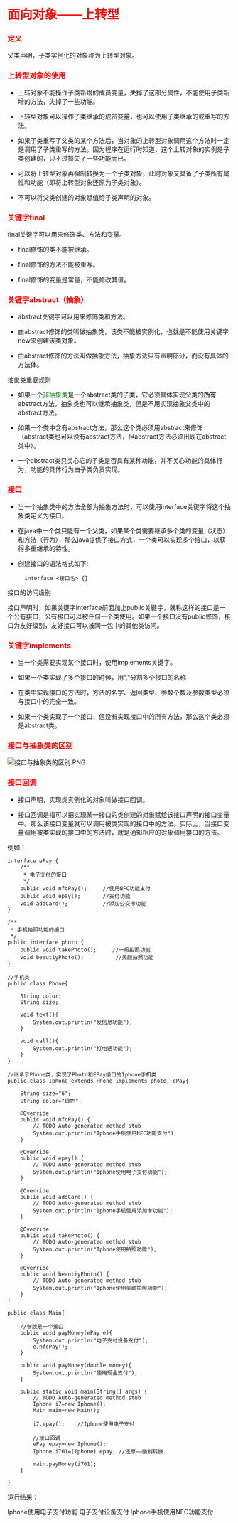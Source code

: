  # <font color=red>面向对象——上转型</font>

### <font color=red>定义</font>

父类声明，子类实例化的对象称为上转型对象。

### <font color=red>上转型对象的使用</font>

- 上转对象不能操作子类新增的成员变量，失掉了这部分属性，不能使用子类新增的方法，失掉了一些功能。

- 上转型对象可以操作子类继承的成员变量，也可以使用子类继承的或重写的方法。

- 如果子类重写了父类的某个方法后，当对象的上转型对象调用这个方法时一定是调用了子类重写的方法。因为程序在运行时知道，这个上转对象的实例是子类创建的，只不过损失了一些功能而已。

- 可以将上转型对象再强制转换为一个子类对象，此时对象又具备了子类所有属性和功能（即将上转型对象还原为子类对象）。

- 不可以将父类创建的对象赋值给子类声明的对象。

### <font color=red>关键字final</font>

final关键字可以用来修饰类、方法和变量。

- final修饰的类不能被继承。

- final修饰的方法不能被重写。

- final修饰的变量是常量，不能修改其值。

### <font color=red>关键字abstract（抽象）</font>

- abstract关键字可以用来修饰类和方法。

- 由abstract修饰的类叫做抽象类，该类不能被实例化，也就是不能使用关键字new来创建该类对象。

- 由abstract修饰的方法叫做抽象方法，抽象方法只有声明部分，而没有具体的方法体。

抽象类重要规则

- 如果一个<font color=green>非抽象类</font>是一个abstract类的子类，它必须具体实现父类的**所有**abstract方法，抽象类也可以继承抽象类，但是不用实现抽象父类中的abstract方法。

- 如果一个类中含有abstract方法，那么这个类必须用abstract来修饰（abstract类也可以没有abstract方法，但abstract方法必须出现在abstract类中）。

- 一个abstract类只关心它的子类是否具有某种功能，并不关心功能的具体行为，功能的具体行为由子类负责实现。

### <font color=red>接口</font>

- 当一个抽象类中的方法全部为抽象方法时，可以使用interface关键字将这个抽象类定义为接口。

- 在java中一个类只能有一个父类，如果某个类需要继承多个类的变量（状态）和方法（行为），那么java提供了接口方式，一个类可以实现多个接口，以获得多重继承的特性。

- 创建接口的语法格式如下:

		interface <接口名> {}
        
接口的访问级别

接口声明时，如果关键字interface前面加上public关键字，就称这样的接口是一个公有接口，公有接口可以被任何一个类使用。如果一个接口没有public修饰，接口为友好级别，友好接口可以被同一包中的其他类访问。


### <font color=red>关键字implements</font>

- 当一个类需要实现某个接口时，使用implements关键字。

- 如果一个类实现了多个接口的时候，用“,”分割多个接口的名称

- 在类中实现接口的方法时，方法的名字、返回类型、参数个数及参数类型必须与接口中的完全一致。

- 如果一个类实现了一个接口，但没有实现接口中的所有方法，那么这个类必须是abstract类。

### <font color=red>接口与抽象类的区别</font>

![接口与抽象类的区别.PNG](http://img.blog.csdn.net/20180219212219280)

### <font color=red>接口回调</font>

- 接口声明，实现类实例化的对象叫做接口回调。

- 接口回调是指可以把实现某一接口的类创建的对象赋给该接口声明的接口变量中。那么该接口变量就可以调用被类实现的接口中的方法。实际上，当接口变量调用被类实现的接口中的方法时，就是通知相应的对象调用接口的方法。

例如：
```
interface ePay {
	/**
	 * 电子支付的接口
	 */
	public void nfcPay();     //使用NFC功能支付
	public void epay();       //支付功能
	void addCard();           //添加公交卡功能
}

```

```
/**
 * 手机拍照功能的接口
 */
public interface photo {
	public void takePhoto();     //一般拍照功能
	void beautiyPhoto();          //美颜拍照功能
}
```

```
//手机类
public class Phone{
	
	String color;
	String size;
	
	void text(){
		System.out.println("发信息功能");
	}
	
	void call(){
		System.out.println("打电话功能");
	}
}
```

```
//继承了Phone类，实现了Photo和EPay接口的Iphone手机类
public class Iphone extends Phone implements photo, ePay{

	String size="6";
	String color="银色";
	
	@Override
	public void nfcPay() {
		// TODO Auto-generated method stub
		System.out.println("Iphone手机使用NFC功能支付");
	}

	@Override
	public void epay() {
		// TODO Auto-generated method stub
		System.out.println("Iphone使用电子支付功能");
	}

	@Override
	public void addCard() {
		// TODO Auto-generated method stub
		System.out.println("Iphone手机使用添加卡功能");
	}

	@Override
	public void takePhoto() {
		// TODO Auto-generated method stub
		System.out.println("Iphone使用拍照功能");
	}

	@Override
	public void beautiyPhoto() {
		// TODO Auto-generated method stub
		System.out.println("Iphone使用美颜拍照功能");
	}
}

```

```
public class Main{

	//参数是一个接口
	public void payMoney(ePay e){
		System.out.println("电子支付设备支付");
		e.nfcPay();
	}
	
	public void payMoney(double money){
		System.out.println("使用现金支付");
	}
	
	public static void main(String[] args) {
		// TODO Auto-generated method stub
        Iphone i7=new Iphone();
        Main main=new Main();
        
        i7.epay();    //Iphone使用电子支付
        
        //接口回调
        ePay epay=new Iphone(); 
        Iphone i701=(Iphone) epay; //还原——强制转换
        
        main.payMoney(i701);
	}

}

```

运行结果：

Iphone使用电子支付功能
电子支付设备支付
Iphone手机使用NFC功能支付

